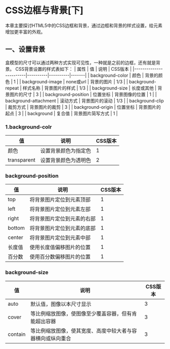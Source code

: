 # CSS边框与背景[下] #
本章主要探讨HTML5中的CSS边框和背景，通过边框和背景的样式设置，给元素增加更丰富的外观。
## 一、设置背景 ##
盒模型的尺寸可以通过两种方式实现可见性，一种就是之前的边框，还有就是背景。
CSS背景设置的样式表如下：
| 属性                     | 值        | 说明       | CSS版本 |
|------------------------|----------|----------|-------|
| background\-color      | 颜色       | 背景的颜色    | 1     |
| background\-image      | none或url | 背景的图片    | 1/3   |
| background\-repeat     | 样式名称     | 背景图片的样式  | 1/3   |
| background\-size       | 长度或其他    | 背景图片的尺寸  | 3     |
| background\-position   | 位置坐标     | 背景图像的位置  | 1     |
| background\-attachment | 滚动方式     | 背景图片的滚动  | 1/3   |
| background\-clip       | 裁剪方式     | 背景图片的裁剪  | 3     |
| background\-origin     | 位置坐标     | 背景图片的起点  | 3     |
| background             | 复合值      | 背景图片简写方式 | 1     |
### 1.background-colr ###
| 值           | 说明         | CSS版本 |
|-------------|------------|-------|
| 颜色          | 设置背景颜色为指定色 | 1     |
| transparent | 设置背景颜色为透明色 | 2     |

### background-position ###
| 值      | 说明            | CSS版本 |
|--------|---------------|-------|
| top    | 将背景图片定位到元素顶部  | 1     |
| left   | 将背景图片定位到元素左部  | 1     |
| right  | 将背景图片定位到元素的右部 | 1     |
| bottom | 将背景图片定位到元素的底部 | 1     |
| center | 将背景图片定位到元素中部  | 1     |
| 长度值    | 使用长度值偏移图片的位置  | 1     |
| 百分数    | 使用百分数偏移图片的位置  | 1     |
### background-size ###
| 值      | 说明            | CSS版本 |
|--------|---------------|-------|
| auto    | 默认值，图像以本尺寸显示  | 3     |
| cover   | 等比例缩放图像，使图像至少覆盖容器，但有肯能超出容器  | 3     |
| contain  | 等比例缩放图像，使其宽度、高度中较大者与容器横向或纵向重合 | 3     |
